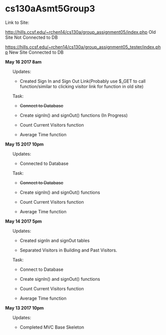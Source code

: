# cs130aAsmt5Group3

Link to Site:

http://hills.ccsf.edu/~rchen14/cs130a/group_assignment05/index.php Old Site Not Connected to DB

https://hills.ccsf.edu/~rchen14/cs130a/group_assignment05_tester/index.php New Site Connected to DB


<b>May 16 2017 8am</b>

 <ul>Updates:

  * Created Sign In and Sign Out Link(Probably use $_GET to call function/similar to clicking visitor link for function in old site) 
</ul>
 

 <ul>Task:

  *  ~~Connect to Database~~

  * Create signIn() and signOut() functions (In Progress)

  * Count Current Visitors function

  * Average Time function
</ul>



<b>May 15 2017 10pm</b>

 <ul>Updates:

  * Connected to Database
</ul>
 

 <ul>Task:

  *  ~~Connect to Database~~

  * Create signIn() and signOut() functions

  * Count Current Visitors function

  * Average Time function
</ul>

<b>May 14 2017 5pm</b>

 <ul>Updates:

  * Created signIn and signOut tables

  * Separated Visitors in Building and Past Visitors.
</ul>
 

 <ul>Task:

  * Connect to Database

  * Create signIn() and signOut() functions

  * Count Current Visitors function

  * Average Time function
</ul>
 
 
<b>May 13 2017 10pm</b>

 <ul>Updates:

  * Completed MVC Base Skeleton
</ul>
